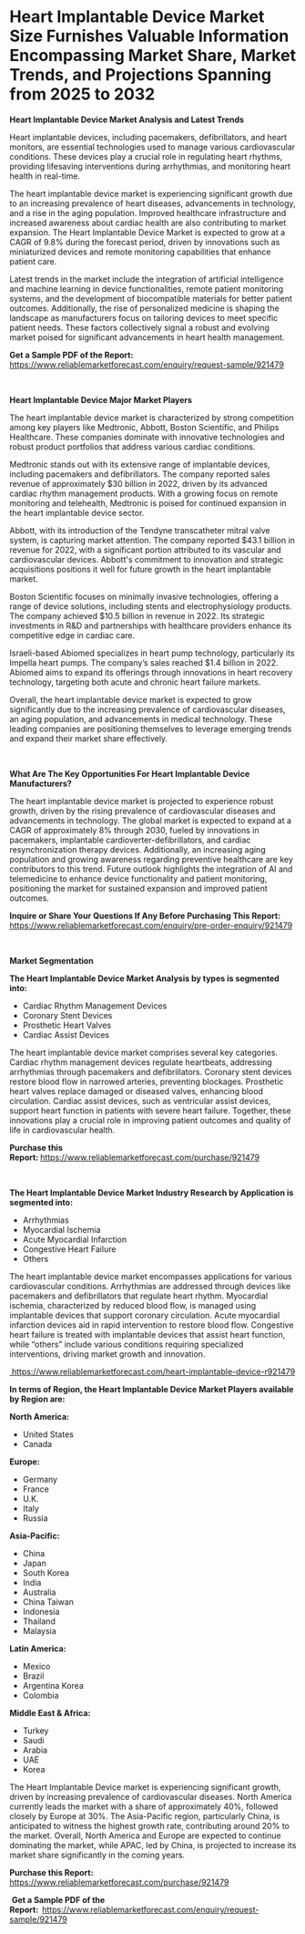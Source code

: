 <p><h1>Heart Implantable Device Market Size Furnishes Valuable Information Encompassing Market Share, Market Trends, and Projections Spanning from 2025 to 2032</h1></p><p><strong>Heart Implantable Device Market Analysis and Latest Trends</strong></p>
<p><p>Heart implantable devices, including pacemakers, defibrillators, and heart monitors, are essential technologies used to manage various cardiovascular conditions. These devices play a crucial role in regulating heart rhythms, providing lifesaving interventions during arrhythmias, and monitoring heart health in real-time.</p><p>The heart implantable device market is experiencing significant growth due to an increasing prevalence of heart diseases, advancements in technology, and a rise in the aging population. Improved healthcare infrastructure and increased awareness about cardiac health are also contributing to market expansion. The Heart Implantable Device Market is expected to grow at a CAGR of 9.8% during the forecast period, driven by innovations such as miniaturized devices and remote monitoring capabilities that enhance patient care.</p><p>Latest trends in the market include the integration of artificial intelligence and machine learning in device functionalities, remote patient monitoring systems, and the development of biocompatible materials for better patient outcomes. Additionally, the rise of personalized medicine is shaping the landscape as manufacturers focus on tailoring devices to meet specific patient needs. These factors collectively signal a robust and evolving market poised for significant advancements in heart health management.</p></p>
<p><strong>Get a Sample PDF of the Report:&nbsp;</strong> <a href="https://www.reliablemarketforecast.com/enquiry/request-sample/921479?utm_campaign=2445&utm_medium=2&utm_source=Github&utm_content=ia&utm_term=18042025&utm_id=heart-implantable-device">https://www.reliablemarketforecast.com/enquiry/request-sample/921479</a></p>
<p>&nbsp;</p>
<p><strong>Heart Implantable Device Major Market Players</strong></p>
<p><p>The heart implantable device market is characterized by strong competition among key players like Medtronic, Abbott, Boston Scientific, and Philips Healthcare. These companies dominate with innovative technologies and robust product portfolios that address various cardiac conditions.</p><p>Medtronic stands out with its extensive range of implantable devices, including pacemakers and defibrillators. The company reported sales revenue of approximately $30 billion in 2022, driven by its advanced cardiac rhythm management products. With a growing focus on remote monitoring and telehealth, Medtronic is poised for continued expansion in the heart implantable device sector.</p><p>Abbott, with its introduction of the Tendyne transcatheter mitral valve system, is capturing market attention. The company reported $43.1 billion in revenue for 2022, with a significant portion attributed to its vascular and cardiovascular devices. Abbott's commitment to innovation and strategic acquisitions positions it well for future growth in the heart implantable market.</p><p>Boston Scientific focuses on minimally invasive technologies, offering a range of device solutions, including stents and electrophysiology products. The company achieved $10.5 billion in revenue in 2022. Its strategic investments in R&D and partnerships with healthcare providers enhance its competitive edge in cardiac care.</p><p>Israeli-based Abiomed specializes in heart pump technology, particularly its Impella heart pumps. The company’s sales reached $1.4 billion in 2022. Abiomed aims to expand its offerings through innovations in heart recovery technology, targeting both acute and chronic heart failure markets.</p><p>Overall, the heart implantable device market is expected to grow significantly due to the increasing prevalence of cardiovascular diseases, an aging population, and advancements in medical technology. These leading companies are positioning themselves to leverage emerging trends and expand their market share effectively.</p></p>
<p>&nbsp;</p>
<p><strong>What Are The Key Opportunities For Heart Implantable Device Manufacturers?</strong></p>
<p><p>The heart implantable device market is projected to experience robust growth, driven by the rising prevalence of cardiovascular diseases and advancements in technology. The global market is expected to expand at a CAGR of approximately 8% through 2030, fueled by innovations in pacemakers, implantable cardioverter-defibrillators, and cardiac resynchronization therapy devices. Additionally, an increasing aging population and growing awareness regarding preventive healthcare are key contributors to this trend. Future outlook highlights the integration of AI and telemedicine to enhance device functionality and patient monitoring, positioning the market for sustained expansion and improved patient outcomes.</p></p>
<p><strong>Inquire or Share Your Questions If Any Before Purchasing This Report:</strong> <a href="https://www.reliablemarketforecast.com/enquiry/pre-order-enquiry/921479?utm_campaign=2445&utm_medium=2&utm_source=Github&utm_content=ia&utm_term=18042025&utm_id=heart-implantable-device">https://www.reliablemarketforecast.com/enquiry/pre-order-enquiry/921479</a></p>
<p>&nbsp;</p>
<p><strong>Market Segmentation</strong></p>
<p><strong>The Heart Implantable Device Market Analysis by types is segmented into:</strong></p>
<p><ul><li>Cardiac Rhythm Management Devices</li><li>Coronary Stent Devices</li><li>Prosthetic Heart Valves</li><li>Cardiac Assist Devices</li></ul></p>
<p><p>The heart implantable device market comprises several key categories. Cardiac rhythm management devices regulate heartbeats, addressing arrhythmias through pacemakers and defibrillators. Coronary stent devices restore blood flow in narrowed arteries, preventing blockages. Prosthetic heart valves replace damaged or diseased valves, enhancing blood circulation. Cardiac assist devices, such as ventricular assist devices, support heart function in patients with severe heart failure. Together, these innovations play a crucial role in improving patient outcomes and quality of life in cardiovascular health.</p></p>
<p><strong>Purchase this Report:&nbsp;</strong><a href="https://www.reliablemarketforecast.com/purchase/921479?utm_campaign=2445&utm_medium=2&utm_source=Github&utm_content=ia&utm_term=18042025&utm_id=heart-implantable-device">https://www.reliablemarketforecast.com/purchase/921479</a></p>
<p>&nbsp;</p>
<p><strong>The Heart Implantable Device Market Industry Research by Application is segmented into:</strong></p>
<p><ul><li>Arrhythmias</li><li>Myocardial Ischemia</li><li>Acute Myocardial Infarction</li><li>Congestive Heart Failure</li><li>Others</li></ul></p>
<p><p>The heart implantable device market encompasses applications for various cardiovascular conditions. Arrhythmias are addressed through devices like pacemakers and defibrillators that regulate heart rhythm. Myocardial ischemia, characterized by reduced blood flow, is managed using implantable devices that support coronary circulation. Acute myocardial infarction devices aid in rapid intervention to restore blood flow. Congestive heart failure is treated with implantable devices that assist heart function, while “others” include various conditions requiring specialized interventions, driving market growth and innovation.</p></p>
<p><a href="https://www.reliablemarketforecast.com/heart-implantable-device-r921479?utm_campaign=2445&utm_medium=2&utm_source=Github&utm_content=ia&utm_term=18042025&utm_id=heart-implantable-device">&nbsp;https://www.reliablemarketforecast.com/heart-implantable-device-r921479</a></p>
<p><strong>In terms of Region, the Heart Implantable Device Market Players available by Region are:</strong></p>
<p>
    <p> <strong> North America: </strong>
        <ul>
            <li>United States</li>
            <li>Canada</li>
        </ul>
        </p> 
    <p> <strong> Europe: </strong>
        <ul>
            <li>Germany</li>
            <li>France</li>
            <li>U.K.</li>
            <li>Italy</li>
            <li>Russia</li>
        </ul>
        </p> 
    <p> <strong> Asia-Pacific: </strong>
        <ul>
            <li>China</li>
            <li>Japan</li>
            <li>South Korea</li>
            <li>India</li>
            <li>Australia</li>
            <li>China Taiwan</li>
            <li>Indonesia</li>
            <li>Thailand</li>
            <li>Malaysia</li>
        </ul>
        </p> 
    <p> <strong> Latin America: </strong>
        <ul>
            <li>Mexico</li>
            <li>Brazil</li>
            <li>Argentina Korea</li>
            <li>Colombia</li>
        </ul>
        </p> 
    <p> <strong> Middle East & Africa: </strong>
        <ul>
            <li>Turkey</li>
            <li>Saudi</li>
            <li>Arabia</li>
            <li>UAE</li>
            <li>Korea</li>
        </ul>
    </p>
    </p>
<p><p>The Heart Implantable Device market is experiencing significant growth, driven by increasing prevalence of cardiovascular diseases. North America currently leads the market with a share of approximately 40%, followed closely by Europe at 30%. The Asia-Pacific region, particularly China, is anticipated to witness the highest growth rate, contributing around 20% to the market. Overall, North America and Europe are expected to continue dominating the market, while APAC, led by China, is projected to increase its market share significantly in the coming years.</p></p>
<p><strong>Purchase this Report: </strong><a href="https://www.reliablemarketforecast.com/purchase/921479?utm_campaign=2445&utm_medium=2&utm_source=Github&utm_content=ia&utm_term=18042025&utm_id=heart-implantable-device">https://www.reliablemarketforecast.com/purchase/921479</a></p>
<p>&nbsp;<strong>Get a Sample PDF of the Report:&nbsp;&nbsp;</strong><a href="https://www.reliablemarketforecast.com/enquiry/request-sample/921479?utm_campaign=2445&utm_medium=2&utm_source=Github&utm_content=ia&utm_term=18042025&utm_id=heart-implantable-device">https://www.reliablemarketforecast.com/enquiry/request-sample/921479</a></p>
<p><strong></strong></p>
<p><p></p><p></p><p></p></p>